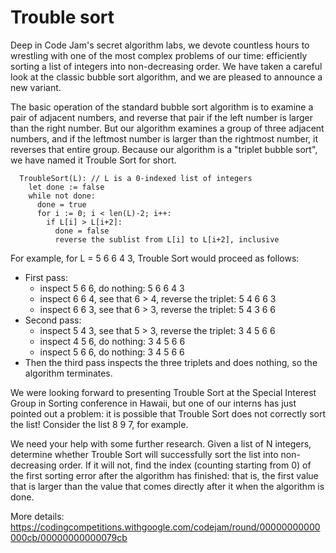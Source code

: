 # Trouble sort

Deep in Code Jam's secret algorithm labs, we devote countless hours to wrestling with one of the most complex problems of our time: efficiently sorting a list of integers into non-decreasing order. We have taken a careful look at the classic bubble sort algorithm, and we are pleased to announce a new variant.

The basic operation of the standard bubble sort algorithm is to examine a pair of adjacent numbers, and reverse that pair if the left number is larger than the right number. But our algorithm examines a group of three adjacent numbers, and if the leftmost number is larger than the rightmost number, it reverses that entire group. Because our algorithm is a "triplet bubble sort", we have named it Trouble Sort for short.


```
  TroubleSort(L): // L is a 0-indexed list of integers
    let done := false
    while not done:
      done = true
      for i := 0; i < len(L)-2; i++:
        if L[i] > L[i+2]:
          done = false
          reverse the sublist from L[i] to L[i+2], inclusive
```

For example, for L = 5 6 6 4 3, Trouble Sort would proceed as follows:

* First pass:
  * inspect 5 6 6, do nothing: 5 6 6 4 3
  * inspect 6 6 4, see that 6 > 4, reverse the triplet: 5 4 6 6 3
  * inspect 6 6 3, see that 6 > 3, reverse the triplet: 5 4 3 6 6
* Second pass:
  * inspect 5 4 3, see that 5 > 3, reverse the triplet: 3 4 5 6 6
  * inspect 4 5 6, do nothing: 3 4 5 6 6
  * inspect 5 6 6, do nothing: 3 4 5 6 6
* Then the third pass inspects the three triplets and does nothing, so the algorithm terminates.

We were looking forward to presenting Trouble Sort at the Special Interest Group in Sorting conference in Hawaii, but one of our interns has just pointed out a problem: it is possible that Trouble Sort does not correctly sort the list! Consider the list 8 9 7, for example.

We need your help with some further research. Given a list of N integers, determine whether Trouble Sort will successfully sort the list into non-decreasing order. If it will not, find the index (counting starting from 0) of the first sorting error after the algorithm has finished: that is, the first value that is larger than the value that comes directly after it when the algorithm is done.

More details: https://codingcompetitions.withgoogle.com/codejam/round/00000000000000cb/00000000000079cb 